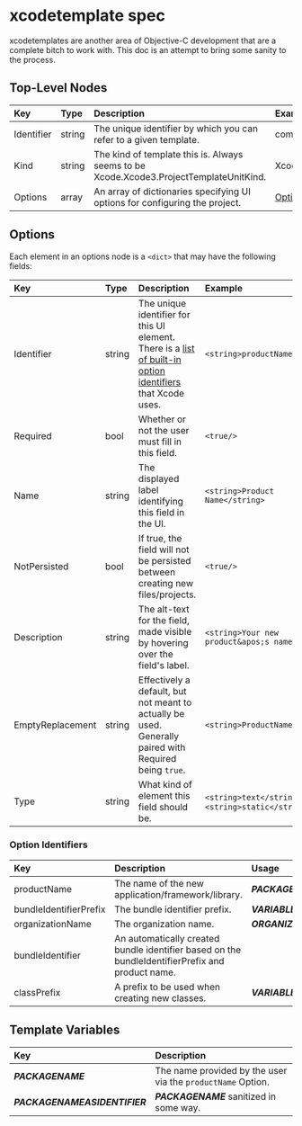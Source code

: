 xcodetemplate spec
==================

xcodetemplates are another area of Objective-C development that are a complete bitch to work with. This doc is an attempt to bring some sanity to the process.

Top-Level Nodes
---------------

| Key        | Type   | Description | Example  |
|:---------- |:-------|:----------- |:-------- |
| Identifier | string | The unique identifier by which you can refer to a given template. | com.nimbuskit.template.nimbuskitBase
| Kind | string | The kind of template this is. Always seems to be Xcode.Xcode3.ProjectTemplateUnitKind. | Xcode.Xcode3.ProjectTemplateUnitKind
| Options | array | An array of dictionaries specifying UI options for configuring the project. | [Options](#options)

Options
-------

Each element in an options node is a `<dict>` that may have the following fields:

| Key        | Type   | Description | Example  |
|:---------- |:-------|:----------- |:-------- |
| Identifier | string | The unique identifier for this UI element. There is a [list of built-in option identifiers](#optionidentifiers) that Xcode uses. | `<string>productName</string>`
| Required | bool | Whether or not the user must fill in this field. | `<true/>`
| Name | string | The displayed label identifying this field in the UI. | `<string>Product Name</string>`
| NotPersisted | bool | If true, the field will not be persisted between creating new files/projects. | `<true/>`
| Description | string | The alt-text for the field, made visible by hovering over the field's label. | `<string>Your new product&apos;s name</string>`
| EmptyReplacement | string | Effectively a default, but not meant to actually be used. Generally paired with Required being `true`. | `<string>ProductName</string>`
| Type | string | What kind of element this field should be. | `<string>text</string>`, `<string>static</string>`

### Option Identifiers

| Key        | Description | Usage |
|:---------- |:----------- |:----- |
| productName | The name of the new application/framework/library. | ___PACKAGENAME___
| bundleIdentifierPrefix | The bundle identifier prefix. | ___VARIABLE_bundleIdentifierPrefix:bundleIdentifier___
| organizationName | The organization name. | ___ORGANIZATIONNAME___
| bundleIdentifier | An automatically created bundle identifier based on the bundleIdentifierPrefix and product name. | 
| classPrefix | A prefix to be used when creating new classes. | ___VARIABLE_classPrefix:identifier___

Template Variables
------------------

| Key        | Description |
|:---------- |:----------- |
| ___PACKAGENAME___ | The name provided by the user via the `productName` Option.
| ___PACKAGENAMEASIDENTIFIER___ | ___PACKAGENAME___ sanitized in some way.
